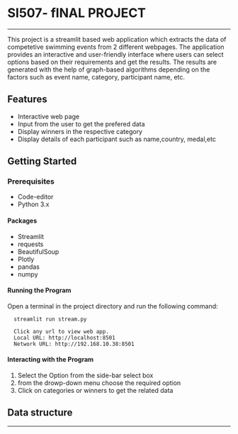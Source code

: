 # SI507- fINAL PROJECT
*******************************************************************************************************************************************************


This project is a streamlit based web application which extracts the data of competetive swimming events from 2 different webpages. The application provides an interactive and user-friendly interface where users can select options based on their requirements and get the results. The results are generated with the help of graph-based algorithms depending on the factors such as event name, category, participant name, etc. 


## Features

* Interactive web page
* Input from the user to get the prefered data
* Display winners in the respective category
* Display details of each participant such as name,country, medal,etc

## Getting Started

### Prerequisites
* Code-editor
* Python 3.x


#### Packages
- Streamlit
- requests 
- BeautifulSoup
- Plotly
- pandas
- numpy

#### Running the Program
Open a terminal in the project directory and run the following command:

      streamlit run stream.py
      
      Click any url to view web app.
      Local URL: http://localhost:8501
      Network URL: http://192.168.10.38:8501
      
#### Interacting with the Program
1. Select the Option from the side-bar select box
2. from the drowp-down menu choose the required option
3. Click on categories or winners to get the related data

## Data structure






*********************************************************************************************************************************


